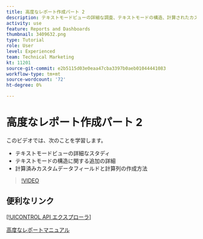 ```yaml
---
title: 高度なレポート作成パート 2
description: テキストモードビューの詳細な調査、テキストモードの構造、計算されたカスタムデータ、計算された列に関する追加の詳細を理解します。
activity: use
feature: Reports and Dashboards
thumbnail: 3409632.png
type: Tutorial
role: User
level: Experienced
team: Technical Marketing
kt: 11201
source-git-commit: e2b5115d03e0eaa47cba3397b0aeb01044441083
workflow-type: tm+mt
source-wordcount: '72'
ht-degree: 0%

---
```


# 高度なレポート作成パート 2

このビデオでは、次のことを学習します。

* テキストモードビューの詳細なスタディ
* テキストモードの構造に関する追加の詳細
* 計算済みカスタムデータフィールドと計算列の作成方法

>[!VIDEO](https://video.tv.adobe.com/v/3409634/?quality=12)

## 便利なリンク

[[!UICONTROL API エクスプローラ]](https://developer.adobe.com/workfront/api-explorer/)

[高度なレポートマニュアル](/help/assets/advanced-reporting-manual.pdf)

